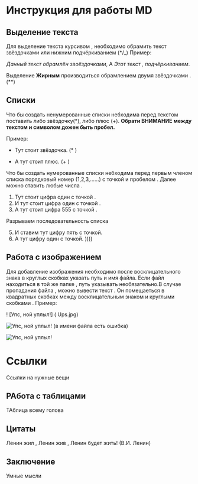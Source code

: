 # Инструкция для работы MD

## Выделение текста 

Для выделение текста курсивом , необходимо обрамить текст звёздочками или нижним подчёркиванием  (*/_) 
Пример: 

*Данный текст обрамлён звоёздочками*, А _Этот текст , подчёркиванием_.

Выделение **Жирным** производиться обрамлением двумя звёздочками . (**)

## Списки 

Что бы создать ненумерованные списки небходима перед текстом поставить либо звёздочку(*), либо плюс (+).
**Обрати ВНИМАНИЕ между текстом и символом дожен быть пробел.**

Пример:
* Тут стоит звёздочка. (* )
+ А тут стоит плюс. (+ )

Что бы создать нумерованные списки небходима перед первым членом списка порядковый номер (1,2,3,......) c точкой и пробелом . Далее можно ставить любые числа .
1. Тут стоит цифра один с точкой .
1. И тут стоит цифра один с точкой .
555. А тут стоит цифра 555 с точкой .

Разрываем последовательность списка 

5. И ставим тут  цифру пять с точкой.
1. А тут  цифру один с точкой. ))))

## Работа с изображением 

Для добавление изображения необходимо после  восклицательного знака в круглых скобках указать  путь и имя файла. Если файл находиться в той же папке , путь указывать необязательно.В случае пропадания файла , можно вывести текст . Он помещаеться в квадратных скобках  между восклицательным знаком и круглыми скобками .
Пример:

! [Упс, ной  уплыл!] ( Ups.jpg)


![Упс, ной  уплыл!]( Ups1.jpg)   (в имени файла есть ошибка) 

![Упс, ной  уплыл!](Ups.jpg)

#  Ссылки 

Ссылки на нужные вещи 


## РАбота с таблицами 

ТАблица всему голова 

## Цитаты

Ленин жил , Ленин жив , Ленин будет жить! (В.И. Ленин)


## Заключение

Умные мысли 


